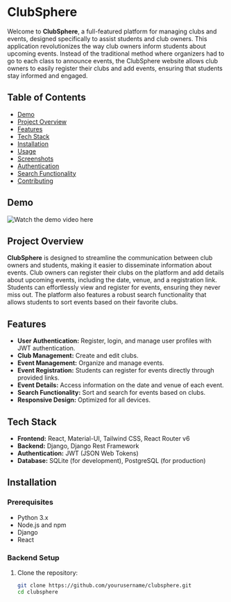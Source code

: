 # ClubSphere

Welcome to **ClubSphere**, a full-featured platform for managing clubs and events, designed specifically to assist students and club owners. This application revolutionizes the way club owners inform students about upcoming events. Instead of the traditional method where organizers had to go to each class to announce events, the ClubSphere website allows club owners to easily register their clubs and add events, ensuring that students stay informed and engaged.

## Table of Contents
- [Demo](#demo)
- [Project Overview](#project-overview)
- [Features](#features)
- [Tech Stack](#tech-stack)
- [Installation](#installation)
- [Usage](#usage)
- [Screenshots](#screenshots)
- [Authentication](#authentication)
- [Search Functionality](#search-functionality)
- [Contributing](#contributing)

## Demo
![Watch the demo video here](#https://github.com/Dharshansk16/Club-Sphere/assets/142658700/d14c733b-490b-4151-a82a-568fe513a57a)

## Project Overview
**ClubSphere** is designed to streamline the communication between club owners and students, making it easier to disseminate information about events. Club owners can register their clubs on the platform and add details about upcoming events, including the date, venue, and a registration link. Students can effortlessly view and register for events, ensuring they never miss out. The platform also features a robust search functionality that allows students to sort events based on their favorite clubs.

## Features
- **User Authentication:** Register, login, and manage user profiles with JWT authentication.
- **Club Management:** Create and edit clubs.
- **Event Management:** Organize and manage events.
- **Event Registration:** Students can register for events directly through provided links.
- **Event Details:** Access information on the date and venue of each event.
- **Search Functionality:** Sort and search for events based on clubs.
- **Responsive Design:** Optimized for all devices.

## Tech Stack
- **Frontend:** React, Material-UI, Tailwind CSS, React Router v6
- **Backend:** Django, Django Rest Framework
- **Authentication:** JWT (JSON Web Tokens)
- **Database:** SQLite (for development), PostgreSQL (for production)

## Installation
### Prerequisites
- Python 3.x
- Node.js and npm
- Django
- React

### Backend Setup
1. Clone the repository:
   ```bash
   git clone https://github.com/yourusername/clubsphere.git
   cd clubsphere


























